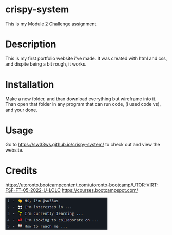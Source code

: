 # crispy-system

This is my Module 2 Challenge assignment

# Description

This is my first portfolio website i've made. It was created with html and css, and dispite being a bit rough, it works.

# Installation

Make a new folder, and than download everything but wireframe into it. Than open that folder in any program that can run code, (i used code vs), and your done.

# Usage

Go to https://sw33ws.github.io/crispy-system/ to check out and view the website.

# Credits

https://utoronto.bootcampcontent.com/utoronto-bootcamp/UTOR-VIRT-FSF-FT-05-2022-U-LOLC 
https://courses.bootcampspot.com/

![](img/github.png)
